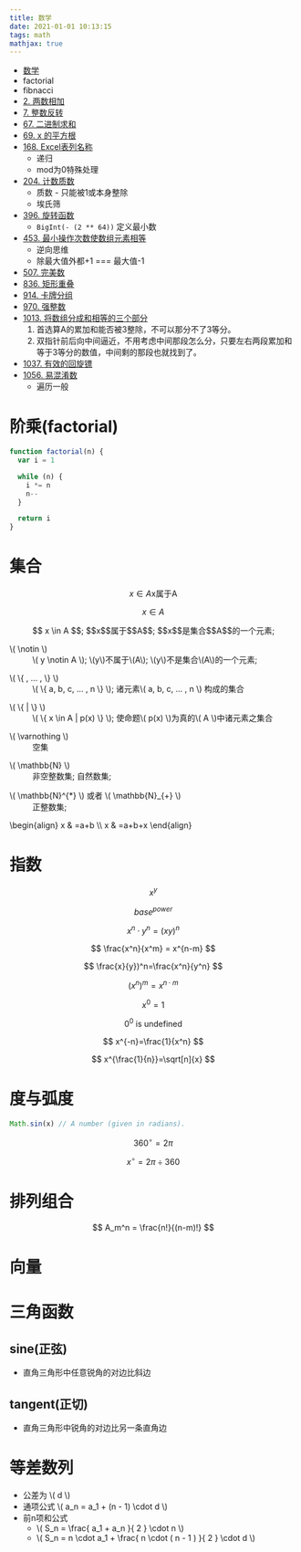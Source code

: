 ```yaml
---
title: 数学
date: 2021-01-01 10:13:15
tags: math
mathjax: true
---
```


- [数学](https://leetcode-cn.com/tag/math/)
- factorial
- fibnacci
- [2. 两数相加](https://leetcode-cn.com/problems/add-two-numbers/)
- [7. 整数反转](https://leetcode-cn.com/problems/reverse-integer/)
- [67. 二进制求和](https://leetcode-cn.com/problems/add-binary/)
- [69. x 的平方根](https://leetcode-cn.com/problems/sqrtx/)
- [168. Excel表列名称](https://leetcode-cn.com/problems/excel-sheet-column-title/)
  - 递归
  - mod为0特殊处理
- [204. 计数质数](https://leetcode-cn.com/problems/count-primes/)
  - 质数 - 只能被1或本身整除
  - 埃氏筛
- [396. 旋转函数](https://leetcode-cn.com/problems/rotate-function/)
  - `BigInt(- (2 ** 64))` 定义最小数
- [453. 最小操作次数使数组元素相等](https://leetcode-cn.com/problems/minimum-moves-to-equal-array-elements/)
  - 逆向思维
  - 除最大值外都+1 === 最大值-1
- [507. 完美数](https://leetcode-cn.com/problems/perfect-number/)
- [836. 矩形重叠](https://leetcode-cn.com/problems/rectangle-overlap/)
- [914. 卡牌分组](https://leetcode-cn.com/problems/x-of-a-kind-in-a-deck-of-cards/)
- [970. 强整数](https://leetcode-cn.com/problems/powerful-integers/)
- [1013. 将数组分成和相等的三个部分](https://leetcode-cn.com/problems/partition-array-into-three-parts-with-equal-sum/)
  1. 首选算A的累加和能否被3整除，不可以那分不了3等分。
  2. 双指针前后向中间逼近，不用考虑中间那段怎么分，只要左右两段累加和等于3等分的数值，中间剩的那段也就找到了。
- [1037. 有效的回旋镖](https://leetcode-cn.com/problems/valid-boomerang/)
- [1056. 易混淆数](https://leetcode-cn.com/problems/confusing-number/)
  - 遍历一般

# 阶乘(factorial)

```js
function factorial(n) {
  var i = 1

  while (n) {
    i *= n
    n--
  }

  return i
}
```

# 集合

$$ x \in A \text{x属于A} $$

$$ x \in A $$

<dl>
    <dd>$$ x \in A $$; $$x$$属于$$A$$; $$x$$是集合$$A$$的一个元素;</dd>
  </dl>
  <dl>
    <dt>\( \notin \)</dt>
    <dd>\( y \notin A \); \(y\)不属于\(A\); \(y\)不是集合\(A\)的一个元素;</dd>
  </dl>
  <dl>
    <dt>\( \{ , ... , \} \)</dt>
    <dd>\( \{ a, b, c, ... , n \} \); 诸元素\( a, b, c, ... , n \) 构成的集合</dd>
  </dl>
  <dl>
    <dt>\( \{ | \} \)</dt>
    <dd>\( \{ x \in A | p(x) \} \); 使命题\( p(x) \)为真的\( A \)中诸元素之集合</dd>
  </dl>
  <dl>
    <dt>\( \varnothing \)</dt>
    <dd>空集</dd>
  </dl>
  <dl>
    <dt>\( \mathbb{N} \)</dt>
    <dd>非空整数集; 自然数集;</dd>
  </dl>
  <dl>
    <dt>\( \mathbb{N}^{*} \) 或者 \( \mathbb{N}_{+} \)</dt>
    <dd>正整数集;</dd>
  </dl>
  <dl>
    <dt></dt>
    <dd></dd>
  </dl>
  <p>
    \begin{align}
    x &amp; =a+b \\
    x &amp; =a+b+x
    \end{align}
  </p>

# 指数

$$ x^y $$

$$ base^{power} $$

$$ x^n \cdot y^n = (xy)^n $$

$$ \frac{x^n}{x^m} = x^{n-m} $$

$$ \frac{x}{y})^n=\frac{x^n}{y^n} $$

$$ (x^n)^m=x^{n \cdot m}  $$

$$ x^0=1 $$

$$ 0^0 \text{ is undefined} $$

$$ x^{-n}=\frac{1}{x^n} $$

$$ x^{\frac{1}{n}}=\sqrt[n]{x} $$

# 度与弧度

```js
Math.sin(x) // A number (given in radians).
```

$$ 360^\circ=2\pi $$

$$ x^\circ=2\pi\div360 $$

# 排列组合

$$ A_m^n = \frac{n!}{(n-m)!} $$

# 向量

# 三角函数

## sine(正弦)

- 直角三角形中任意锐角的对边比斜边

## tangent(正切)

- 直角三角形中锐角的对边比另一条直角边

# 等差数列

- 公差为 \\( d \\)
- 通项公式 \\( a_n = a_1 + (n - 1) \\cdot d \\)
- 前n项和公式
  - \\( S_n = \\frac{ a_1 + a_n }{ 2 } \\cdot n \\)
  - \\( S_n = n \\cdot a_1 + \\frac{ n \\cdot ( n - 1 ) }{ 2 } \\cdot d \\)

